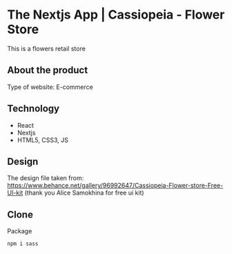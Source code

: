 # The Nextjs App | Cassiopeia - Flower Store

This is a flowers retail store

## About the product

Type of website: E-commerce

## Technology

- React
- Nextjs
- HTML5, CSS3, JS

## Design

The design file taken from: https://www.behance.net/gallery/96992647/Cassiopeia-Flower-store-Free-UI-kit (thank you Alice Samokhina for free ui kit)

## Clone

Package

`npm i sass`